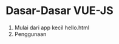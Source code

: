 # Dasar-Dasar VUE-JS

1. Mulai dari app kecil hello.html
2. Penggunaan <script> untuk file vue js secara online
3. Binding 
    3.1. v-bind:value("") untuk searah
    3.2. v-model:value("") untuk 2 arah
4. Directive (v-)